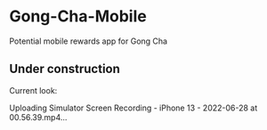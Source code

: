 # Gong-Cha-Mobile
Potential mobile rewards app for Gong Cha
## Under construction
Current look:

Uploading Simulator Screen Recording - iPhone 13 - 2022-06-28 at 00.56.39.mp4…
